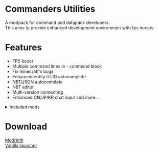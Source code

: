 # Commanders Utilities

A modpack for command and datapack developers.  
This aims to provide enhanced development environment with fps boosts.

# Features

- FPS boost  
- Multiple command lines in - command block  
- Fix minecraft's bugs  
- Enhanced entity UUID autocomplete  
- NBT/JSON autocomplete  
- NBT editor  
- Multi-version connecting  
- Enhanced CN/JP/KR chat input
and more...

<details>
<summary>Included mods</summary>

[BetterF3](https://modrinth.com/mod/betterf3)  
[Better Ping Display [Fabric]](https://modrinth.com/mod/better-ping-display-fabric)  
[Debugify](https://modrinth.com/mod/debugify)  
[ImmediatelyFast](https://modrinth.com/mod/immediatelyfast)  
[NBT Autocomplete](https://modrinth.com/mod/nbt-autocomplete)  
[ViaFabric](https://modrinth.com/mod/viafabric)  
[ViaVersion](https://modrinth.com/mod/viaversion)  
[AntiGhost](https://modrinth.com/mod/antighost)  
[bad packets](https://modrinth.com/mod/badpackets)  
[Better Suggestions](https://modrinth.com/mod/better-suggestions)  
[Carpet Extra](https://modrinth.com/mod/carpet-extra)  
[Carpet-Fixes](https://modrinth.com/mod/carpet-fixes)  
[Carpet TIS Addition](https://modrinth.com/mod/carpet-tis-addition) 
[caramelChat](https://modrinth.com/mod/caramel-chat)  
[Cloth Config API](https://modrinth.com/mod/cloth-config)  
[Command Macros](https://modrinth.com/mod/command-macros)  
[Command Block IDE](https://modrinth.com/mod/command-block-ide)  
[Cull Leaves](https://modrinth.com/mod/cull-leaves)  
[Dynamic FPS](https://modrinth.com/mod/dynamic-fps)  
[Entity Culling](https://modrinth.com/mod/entityculling)  
[Fabric API](https://modrinth.com/mod/fabric-api)   
[Carpet](https://modrinth.com/mod/carpet)  
[Fabric Language Kotlin](https://modrinth.com/mod/fabric-language-kotlin)  
[FastQuit](https://modrinth.com/mod/fastquit)  
[FerriteCore](https://modrinth.com/mod/ferrite-core)  
[Iris Shaders](https://modrinth.com/mod/iris)  
[Krypton](https://modrinth.com/mod/krypton)  
[LambDynamicLights](https://modrinth.com/mod/lambdynamiclights)  
[Language Reload](https://modrinth.com/mod/language-reload)  
[LazyDFU](https://modrinth.com/mod/lazydfu)  
[Lithium](https://modrinth.com/mod/lithium)  
[Logical Zoom](https://modrinth.com/mod/logical-zoom)  
[MacOS Input Fixes](https://modrinth.com/mod/macos-input-fixes)  
[Memory Leak Fix](https://modrinth.com/mod/memoryleakfix)  
[Model Gap Fix](https://modrinth.com/mod/modelfix)  
[ModernFix](https://modrinth.com/mod/modernfix)  
[Mod Menu](https://modrinth.com/mod/modmenu)  
[More Chat History](https://modrinth.com/mod/morechathistory)  
[More Culling](https://modrinth.com/mod/moreculling)  
[NBT Editor](https://modrinth.com/mod/nbt-editor)  
[NBT Tooltip](https://modrinth.com/mod/nbttooltip)  
[OptiGUI](https://modrinth.com/mod/optigui)  
[Reese's Sodium Options](https://modrinth.com/mod/reeses-sodium-options)  
[Remove Reloading Screen](https://modrinth.com/mod/rrls)  
[Sodium Extra](https://modrinth.com/mod/sodium-extra)  
[Sodium](https://modrinth.com/mod/sodium)  
[spark](https://modrinth.com/mod/spark)  
[Starlight (Fabric)](https://modrinth.com/mod/starlight)  
[Suggestion Tweaker](https://modrinth.com/mod/suggestion-tweaker)  
[ThreadTweak](https://modrinth.com/mod/threadtweak)  
[ToolTipFix](https://modrinth.com/mod/tooltipfix)  
[WorldEdit](https://modrinth.com/mod/worldedit)  
[YetAnotherConfigLib](https://modrinth.com/mod/yacl)  

</details>

# Download

[Modrinth](https://modrinth.com/modpack/commanders-utilities/versions#all-versions)  
[Vanilla launcher](https://github.com/TheSalts/Commanders-Utilities/releases)  

